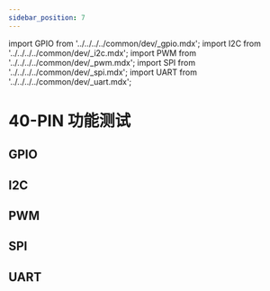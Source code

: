 ```yaml
---
sidebar_position: 7
---
```


import GPIO from '../../../../common/dev/\_gpio.mdx';
import I2C from '../../../../common/dev/\_i2c.mdx';
import PWM from '../../../../common/dev/\_pwm.mdx';
import SPI from '../../../../common/dev/\_spi.mdx';
import UART from '../../../../common/dev/\_uart.mdx';

# 40-PIN 功能测试

## GPIO

<GPIO product_name="Radxa ROCK 5A" model="rock-5a" gpio_pin="3" chip="1" line="31" gpio_connection="/img/rock5c/led_connection.webp" />

## I2C

<I2C product_name="Radxa ROCK 5A" model="rock-5a" i2c_overlay_name="I2C8-M2" sda_pin="PIN_3" scl_pin="PIN_5" i2c_connection="/img/rock5a/rock-5a-i2c-connection.webp" />

## PWM

<PWM product_name="Radxa ROCK 5A" model="rock-5a" pwm_name="PWM0_M2" pwm_pin="23" chip="0" pwm_connection="/img/rock5c/pwm_connection.webp" />

## SPI

<SPI product_name="Radxa ROCK 5A" model="rock-5a" spi_overlay_name="spidev on SPI0-M2 over CS0" spidev="/dev/spidev0.0" spi_mosi="29" spi_miso="31" spi_connection="/img/rock5c/spi_connection.webp" />

## UART

<UART product_name="Radxa ROCK 5A" model="rock-5a" uart1_name="UART4-M2" uart_dev1="ttyS4" tx1_pin="PIN_7" rx1_pin="PIN_29" uart2_name="UART6-M1" uart_dev2="ttyS6" tx2_pin="PIN_19" rx2_pin="PIN_21" uart_connection="/img/rock5a/rock5a-uart-loop.webp" two_uart_connection="/img/rock5a/rock5a-two-uart-connection.webp" />
